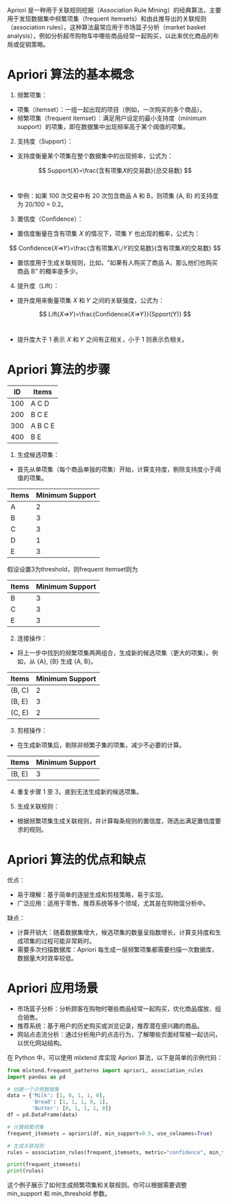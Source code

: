Apriori 是一种用于关联规则挖掘（Association Rule Mining）的经典算法，主要用于发现数据集中频繁项集（frequent itemsets）和由此推导出的关联规则（association rules）。这种算法最常应用于市场篮子分析（market basket analysis），例如分析超市购物车中哪些商品经常一起购买，以此来优化商品的布局或促销策略。

# Apriori 算法的基本概念

1. 频繁项集：

* 项集（itemset）：一组一起出现的项目（例如，一次购买的多个商品）。
* 频繁项集（frequent itemset）：满足用户设定的最小支持度（minimum support）的项集，即在数据集中出现频率高于某个阈值的项集。

2. 支持度（Support）：

* 支持度衡量某个项集在整个数据集中的出现频率，公式为：

$$ Support(𝑋)=\frac{含有项集𝑋的交易数}{总交易数} $$​
 
* 举例：如果 100 次交易中有 20 次包含商品 A 和 B，则项集 {A, B} 的支持度为 20/100 = 0.2。

3. 置信度（Confidence）：

* 置信度衡量在含有项集 𝑋 的情况下，项集 𝑌 也出现的概率，公式为：

$$ Confidence(𝑋⇒𝑌)=\frac{含有项集𝑋∪𝑌的交易数}{含有项集𝑋的交易数} $$

* 置信度用于生成关联规则，比如，"如果有人购买了商品 A，那么他们也购买商品 B" 的概率是多少。

4. 提升度（Lift）：

* 提升度用来衡量项集 𝑋 和 𝑌 之间的关联强度，公式为：

$$ Lift(𝑋⇒𝑌)=\frac{Confidence(𝑋⇒𝑌)}{Spport(Y)} $$
​

* 提升度大于 1 表示 𝑋 和 𝑌 之间有正相关，小于 1 则表示负相关。

# Apriori 算法的步骤

| ID | Items |
| -- | -- |
| 100 | A C D |
| 200 | B C E |
| 300 | A B C E |
| 400 | B E |

1. 生成候选项集：

* 首先从单项集（每个商品单独的项集）开始，计算支持度，剔除支持度小于阈值的项集。

| Items | Minimum Support |
| -- | -- |
| A | 2 |
| B | 3 |
| C | 3 |
| D | 1 |
| E | 3 |

假设设置3为threshold，则frequent itemset则为

| Items | Minimum Support |
| -- | -- |
| B | 3 |
| C | 3 |
| E | 3 |

2. 连接操作：

* 将上一步中找到的频繁项集两两组合，生成新的候选项集（更大的项集）。例如，从 {A}, {B} 生成 {A, B}。

| Items | Minimum Support |
| -- | -- |
| (B, C) | 2 |
| (B, E) | 3 |
| (C, E) | 2 |

3. 剪枝操作：

* 在生成新项集后，剔除非频繁子集的项集，减少不必要的计算。


| Items | Minimum Support |
| -- | -- |
| (B, E) | 3 |


4. 重复步骤 1 至 3，直到无法生成新的候选项集。

5. 生成关联规则：

* 根据频繁项集生成关联规则，并计算每条规则的置信度，筛选出满足置信度要求的规则。

# Apriori 算法的优点和缺点

优点：
* 易于理解：基于简单的逐层生成和剪枝策略，易于实现。
* 广泛应用：适用于零售、推荐系统等多个领域，尤其是在购物篮分析中。

缺点：
* 计算开销大：随着数据集增大，候选项集的数量呈指数增长，计算支持度和生成项集的过程可能非常耗时。
* 需要多次扫描数据库：Apriori 每生成一层频繁项集都需要扫描一次数据库，数据量大时效率较低。

# Apriori 应用场景
* 市场篮子分析：分析顾客在购物时哪些商品经常一起购买，优化商品摆放、组合销售。
* 推荐系统：基于用户的历史购买或浏览记录，推荐潜在感兴趣的商品。
* 网站点击流分析：通过分析用户的点击行为，了解哪些页面经常被一起访问，以优化网站结构。

在 Python 中，可以使用 mlxtend 库实现 Apriori 算法，以下是简单的示例代码：
```python
from mlxtend.frequent_patterns import apriori, association_rules
import pandas as pd

# 创建一个示例数据集
data = {'Milk': [1, 0, 1, 1, 0],
        'Bread': [1, 1, 1, 0, 1],
        'Butter': [0, 1, 1, 1, 0]}
df = pd.DataFrame(data)

# 计算频繁项集
frequent_itemsets = apriori(df, min_support=0.5, use_colnames=True)

# 生成关联规则
rules = association_rules(frequent_itemsets, metric="confidence", min_threshold=0.7)

print(frequent_itemsets)
print(rules)

```
这个例子展示了如何生成频繁项集和关联规则。你可以根据需要调整 min_support 和 min_threshold 参数。